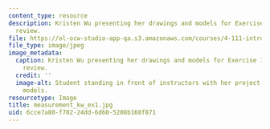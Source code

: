 ```yaml
---
content_type: resource
description: Kristen Wu presenting her drawings and models for Exercise 1 during studio
  review.
file: https://ol-ocw-studio-app-qa.s3.amazonaws.com/courses/4-111-introduction-to-architecture-environmental-design-spring-2014/6cce7a80f70224dd6d605208b168f871_measurement_kw_ex1.jpg
file_type: image/jpeg
image_metadata:
  caption: Kristen Wu presenting her drawings and models for Exercise 1 during studio
    review.
  credit: ''
  image-alt: Student standing in front of instructors with her project drawings and
    models.
resourcetype: Image
title: measurement_kw_ex1.jpg
uid: 6cce7a80-f702-24dd-6d60-5208b168f871
---
```

